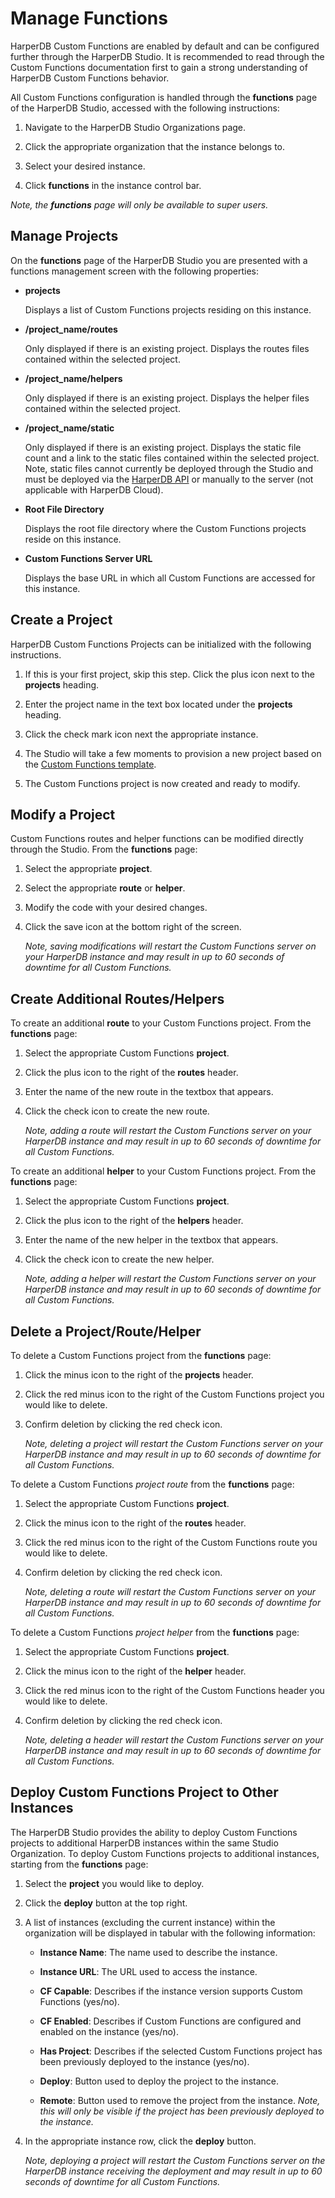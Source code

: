 # Manage Functions

HarperDB Custom Functions are enabled by default and can be configured further through the HarperDB Studio. It is recommended to read through the Custom Functions documentation first to gain a strong understanding of HarperDB Custom Functions behavior.



All Custom Functions configuration is handled through the **functions** page of the HarperDB Studio, accessed with the following instructions:

1) Navigate to the HarperDB Studio Organizations page.

2) Click the appropriate organization that the instance belongs to.

3) Select your desired instance.

4) Click **functions** in the instance control bar.

*Note, the **functions** page will only be available to super users.*

## Manage Projects

On the **functions** page of the HarperDB Studio you are presented with a functions management screen with the following properties:

* **projects**

    Displays a list of Custom Functions projects residing on this instance.
* **/project_name/routes**

    Only displayed if there is an existing project. Displays the routes files contained within the selected project.
* **/project_name/helpers**

    Only displayed if there is an existing project. Displays the helper files contained within the selected project.
* **/project_name/static**

    Only displayed if there is an existing project. Displays the static file count and a link to the static files contained within the selected project. Note, static files cannot currently be deployed through the Studio and must be deployed via the [HarperDB API](https://api.harperdb.io/) or manually to the server (not applicable with HarperDB Cloud).
* **Root File Directory**

    Displays the root file directory where the Custom Functions projects reside on this instance.
* **Custom Functions Server URL**

    Displays the base URL in which all Custom Functions are accessed for this instance.


## Create a Project

HarperDB Custom Functions Projects can be initialized with the following instructions.

1) If this is your first project, skip this step. Click the plus icon next to the **projects** heading.

2) Enter the project name in the text box located under the **projects** heading.

3) Click the check mark icon next the appropriate instance.

4) The Studio will take a few moments to provision a new project based on the [Custom Functions template](https://github.com/HarperDB/harperdb-custom-functions-template).

5) The Custom Functions project is now created and ready to modify.

## Modify a Project

Custom Functions routes and helper functions can be modified directly through the Studio. From the **functions** page:

1) Select the appropriate **project**.

2) Select the appropriate **route** or **helper**.

3) Modify the code with your desired changes.

4) Click the save icon at the bottom right of the screen.

    *Note, saving modifications will restart the Custom Functions server on your HarperDB instance and may result in up to 60 seconds of downtime for all Custom Functions.*

## Create Additional Routes/Helpers

To create an additional **route** to your Custom Functions project. From the **functions** page:

1) Select the appropriate Custom Functions **project**.

2) Click the plus icon to the right of the **routes** header.

3) Enter the name of the new route in the textbox that appears.

4) Click the check icon to create the new route.

    *Note, adding a route will restart the Custom Functions server on your HarperDB instance and may result in up to 60 seconds of downtime for all Custom Functions.*

To create an additional **helper** to your Custom Functions project. From the **functions** page:

1) Select the appropriate Custom Functions **project**.

2) Click the plus icon to the right of the **helpers** header.

3) Enter the name of the new helper in the textbox that appears.

4) Click the check icon to create the new helper.

    *Note, adding a helper will restart the Custom Functions server on your HarperDB instance and may result in up to 60 seconds of downtime for all Custom Functions.*

## Delete a Project/Route/Helper

To delete a Custom Functions project from the **functions** page:

1) Click the minus icon to the right of the **projects** header.

2) Click the red minus icon to the right of the Custom Functions project you would like to delete.

3) Confirm deletion by clicking the red check icon.

    *Note, deleting a project will restart the Custom Functions server on your HarperDB instance and may result in up to 60 seconds of downtime for all Custom Functions.*

To delete a Custom Functions _project route_ from the **functions** page:

1) Select the appropriate Custom Functions **project**.

2) Click the minus icon to the right of the **routes** header.

3) Click the red minus icon to the right of the Custom Functions route you would like to delete.

4) Confirm deletion by clicking the red check icon.

    *Note, deleting a route will restart the Custom Functions server on your HarperDB instance and may result in up to 60 seconds of downtime for all Custom Functions.*

To delete a Custom Functions _project helper_ from the **functions** page:

1) Select the appropriate Custom Functions **project**.

2) Click the minus icon to the right of the **helper** header.

3) Click the red minus icon to the right of the Custom Functions header you would like to delete.

4) Confirm deletion by clicking the red check icon.

    *Note, deleting a header will restart the Custom Functions server on your HarperDB instance and may result in up to 60 seconds of downtime for all Custom Functions.*

## Deploy Custom Functions Project to Other Instances

The HarperDB Studio provides the ability to deploy Custom Functions projects to additional HarperDB instances within the same Studio Organization. To deploy Custom Functions projects to additional instances, starting from the **functions** page:

1) Select the **project** you would like to deploy.

2) Click the **deploy** button at the top right.

3) A list of instances (excluding the current instance) within the organization will be displayed in tabular with the following information:

   * **Instance Name**: The name used to describe the instance.
   
   * **Instance URL**: The URL used to access the instance.
   
   * **CF Capable**: Describes if the instance version supports Custom Functions (yes/no).
   
   * **CF Enabled**: Describes if Custom Functions are configured and enabled on the instance (yes/no).
   
   * **Has Project**: Describes if the selected Custom Functions project has been previously deployed to the instance (yes/no).
   
   * **Deploy**: Button used to deploy the project to the instance.
   
   * **Remote**: Button used to remove the project from the instance. *Note, this will only be visible if the project has been previously deployed to the instance.*
   
4) In the appropriate instance row, click the **deploy** button.
   
    *Note, deploying a project will restart the Custom Functions server on the HarperDB instance receiving the deployment and may result in up to 60 seconds of downtime for all Custom Functions.*
